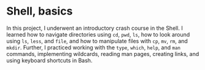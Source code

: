 # Shell, basics

In this project, I underwent an introductory crash course in the Shell. I learned how to navigate directories using `cd`, `pwd`, `ls`, how to look around using `ls`, `less`, and `file`, and how to manipulate files with `cp`, `mv`, `rm`, and `mkdir`. Further, I practiced working with the `type`, `which`, `help`, and `man` commands, implementing wildcards, reading man pages, creating links, and using keyboard shortcuts in Bash.
